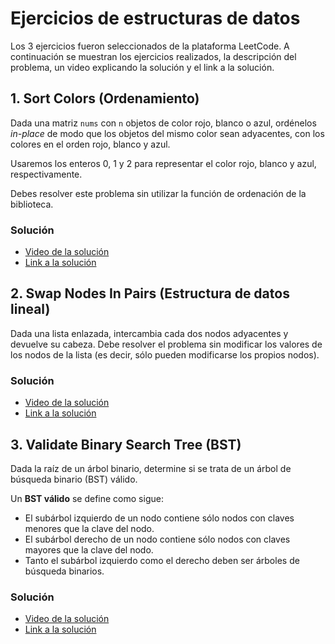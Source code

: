 # Ejercicios de estructuras de datos

Los 3 ejercicios fueron seleccionados de la plataforma LeetCode. A continuación se muestran los ejercicios realizados, la descripción del problema, un video explicando la solución y el link a la solución.

## 1. Sort Colors (Ordenamiento)

Dada una matriz `nums` con `n` objetos de color rojo, blanco o azul, ordénelos _in-place_ de modo que los objetos del mismo color sean adyacentes, con los colores en el orden rojo, blanco y azul.

Usaremos los enteros 0, 1 y 2 para representar el color rojo, blanco y azul, respectivamente.

Debes resolver este problema sin utilizar la función de ordenación de la biblioteca.

### Solución

- [Video de la solución](./SortColors.mp4)
- [Link a la solución](https://leetcode.com/problems/sort-colors/submissions/1107600649/)

## 2. Swap Nodes In Pairs (Estructura de datos lineal)

Dada una lista enlazada, intercambia cada dos nodos adyacentes y devuelve su cabeza. Debe resolver el problema sin modificar los valores de los nodos de la lista (es decir, sólo pueden modificarse los propios nodos).

### Solución

- [Video de la solución](./SwapNodesInPairs.mp4)
- [Link a la solución](https://leetcode.com/problems/swap-nodes-in-pairs/submissions/1106414226)

## 3. Validate Binary Search Tree (BST)

Dada la raíz de un árbol binario, determine si se trata de un árbol de búsqueda binario (BST) válido.

Un **BST válido** se define como sigue:

- El subárbol izquierdo de un nodo contiene sólo nodos con claves menores que la clave del nodo.
- El subárbol derecho de un nodo contiene sólo nodos con claves mayores que la clave del nodo.
- Tanto el subárbol izquierdo como el derecho deben ser árboles de búsqueda binarios.

### Solución

- [Video de la solución](./ValidateBinarySearchTree.mp4)
- [Link a la solución](https://leetcode.com/problems/validate-binary-search-tree/submissions/1107664176)

